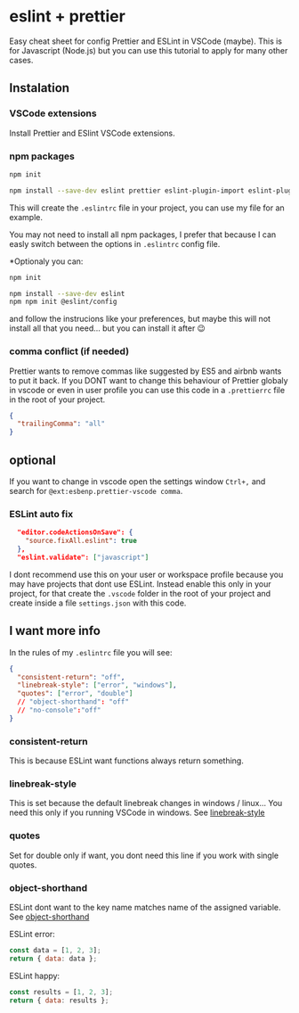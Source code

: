 # eslint + prettier

Easy cheat sheet for config Prettier and ESLint in VSCode (maybe).
This is for Javascript (Node.js) but you can use this tutorial to apply for many other cases.

## Instalation

### VSCode extensions

Install Prettier and ESlint VSCode extensions.

### npm packages

```bash
npm init

npm install --save-dev eslint prettier eslint-plugin-import eslint-plugin-prettier eslint-plugin-node eslint-config-airbnb eslint-config-airbnb-base eslint-config-prettier
```

This will create the `.eslintrc` file in your project, you can use my file for an example.

You may not need to install all npm packages, I prefer that because I can easly switch between the options in `.eslintrc` config file.

\*Optionaly you can:

```bash
npm init

npm install --save-dev eslint
npm npm init @eslint/config
```

and follow the instrucions like your preferences, but maybe this will not install all that you need... but you can install it after 😉

### comma conflict (if needed)

Prettier wants to remove commas like suggested by ES5 and airbnb wants to put it back. If you DONT want to change this behaviour of Prettier globaly in vscode or even in user profile you can use this code in a `.prettierrc` file in the root of your project.

```json
{
  "trailingComma": "all"
}
```

## optional

If you want to change in vscode open the settings window `Ctrl+,` and search for `@ext:esbenp.prettier-vscode comma`.

### ESLint auto fix

```json
  "editor.codeActionsOnSave": {
    "source.fixAll.eslint": true
  },
  "eslint.validate": ["javascript"]
```

I dont recommend use this on your user or workspace profile because you may have projects that dont use ESLint. Instead enable this only in your project, for that create the `.vscode` folder in the root of your project and create inside a file `settings.json` with this code.

## I want more info

In the rules of my `.eslintrc` file you will see:

```json
{
  "consistent-return": "off",
  "linebreak-style": ["error", "windows"],
  "quotes": ["error", "double"]
  // "object-shorthand": "off"
  // "no-console":"off"
}
```

### consistent-return

This is because ESLint want functions always return something.

### linebreak-style

This is set because the default linebreak changes in windows / linux...
You need this only if you running VSCode in windows. See [linebreak-style](https://eslint.org/docs/latest/rules/linebreak-style)

### quotes

Set for double only if want, you dont need this line if you work with single quotes.

### object-shorthand

ESLint dont want to the key name matches name of the assigned variable. See [object-shorthand](https://eslint.org/docs/latest/rules/object-shorthand)

ESLint error:

```javascript
const data = [1, 2, 3];
return { data: data };
```

ESLint happy:

```javascript
const results = [1, 2, 3];
return { data: results };
```
